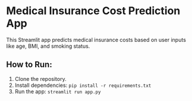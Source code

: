 # Medical Insurance Cost Prediction App

This Streamlit app predicts medical insurance costs based on user inputs like age, BMI, and smoking status.

## How to Run:
1. Clone the repository.
2. Install dependencies: `pip install -r requirements.txt`
3. Run the app: `streamlit run app.py`
